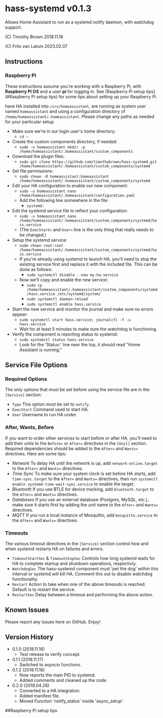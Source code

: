 # hass-systemd v0.1.3

Allows Home Assistant to run as a systemd notify daemon, with watchdog support.

(C) Timothy Brown 2018.11.18

(C) Frits  van Latum 2023.02.07

## Instructions

### Raspberry Pi

These instructions assume you're working with a Raspberry Pi, with **Raspberry PI OS** and a user **pi**
for logging in.
See [Raspberry Pi setup tips](#Raspberry Pi setup tips) for some tips about setting up your Raspberry Pi.







have HA installed into `/srv/homeassistant`, are running as system user named `homeassistant` and
using a configuration directory of `/home/homeassistant/.homeassistant`.
Please change any paths as needed for your particular setup.

- Make sure we're in our login user's home directory:
  - `cd ~`
- Create the custom components directory, if needed:
  - `sudo -u homeassistant mkdir -p /home/homeassistant/.homeassistant/custom_components`
- Download the plugin files:
  - `sudo git clone https://github.com/timothybrown/hass-systemd.git /home/homeassistant/.homeassistant/custom_components/systemd`
- Set file permissions:
  - `sudo chown -R homeassistant:homeassistant /home/homeassistant/.homeassistant/custom_components/systemd`
- Edit your HA configuration to enable our new component:
  - `sudo -u homeassistant nano /home/homeassistant/.homeassistant/configuration.yaml`
  - Add the following line somewhere in the file:
    - `systemd:`
- Edit the systemd service file to reflect your configuration:
  - `sudo -u homeassistant nano /home/homeassistant/.homeassistant/custom_components/systemd/hass.service`
  - (The `ExecStart=` and `User=` line is the only thing that really needs to be changed.)
- Setup the systemd service:
  - `sudo chown root:root /home/homeassistant/.homeassistant/custom_components/systemd/hass.service`
  - If you're already using systemd to launch HA, you'll need to stop the existing
          service first and replace it with the included file. This can be done as follows:
    - `sudo systemctl disable --now my-ha.service`
  - Now we'll copy and enable the new service:
    - `sudo cp /home/homeassistant/.homeassistant/custom_components/systemd/hass.service /etc/systemd/system/`
    - `sudo systemctl daemon-reload`
    - `sudo systemctl enable hass.service`
- Start the new service and monitor the journal and make sure no errors appear:
  - `sudo systemctl start hass.service; journalctl -f -u hass.service`
  - Wait for at least 5 minutes to make sure the watchdog is functioning.
- Verify the component is reporting status to systemd:
  - `sudo systemctl status hass.service`
  - Look for the 'Status:' line near the top, it should read "Home Assistant is running."


## Service File Options
### Required Options
The only options that *must* be set before using the service file are in the `[Service]` section:
- `Type`
  This option *must* be set to `notify`.
- `ExecStart`
  Command used to start HA.
- `User`
  Username to run HA under.

### After, Wants, Before
If you want to order other services to start before or after HA, you'll need to add their units to the
`Before=` or `After=` directives in the `[Unit]` section. Required dependencies should be added to the
`After=` *and* `Wants=` directives. Here are some tips:
- *Network*
  To delay HA until the network is up, add `network-online.target` to the `After=` and `Wants=` directives.
- *Time Sync*
  To make sure your system clock is set before HA starts, add `time-sync.target` to the `After=` and
  `Wants=` directives, then run `systemctl enable systemd-time-wait-sync.service` to enable the target.
- *Bluetooth*
  If you use BTLE for device tracking, add `bluetooth.target` to the `After=` and `Wants=` directives.
- *Databases*
  If you use an external database (Postgres, MySQL, etc.), make sure it starts first by adding
  the unit name to the `After=` and `Wants=` directives.
- *MQTT*
  If you run a local instance of Mosquitto, add `mosquitto.service` to the `After=` and `Wants=` directives.
### Timeouts
The various timeout directives in the `[Service]` section control how and when systemd restarts HA
on failures and errors.
- `TimeoutStartSec` & `TimeoutStopSec`
  Controls how long systemd waits for HA to complete startup and shutdown operations, respectivly.
- `WatchdogSec`
  The hass-systemd component must 'pet the dog' within this interval or systemd will kill HA. Comment
  this out to disable watchdog functionality.
- `Restart`
  Action to take when one of the above timeouts is reached. Default is to restart the service.
- `RestartSec`
  Delay between a timeout and performing the above action.


## Known Issues
Please report any issues here on GitHub. Enjoy!

## Version History
- 0.1.0 (2018.11.16)
  - Test release to verify concept.
- 0.1.1 (2018.11.17)
  - Switched to asyncio functions.
- 0.1.2 (2018.11.18)
  - Now reports the main PID to systemd.
  - Added comments and cleaned up the code.
- 0.2.0 (2019.04.26)
  - Converted to a HA integration.
  - Added manifest file.
  - Moved Function 'notify_status' inside 'async_setup'.
  
  
  
##Raspberry Pi setup tips
